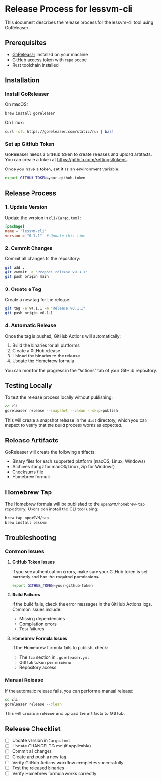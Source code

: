 # Release Process for lessvm-cli

This document describes the release process for the lessvm-cli tool using GoReleaser.

## Prerequisites

- [GoReleaser](https://goreleaser.com/) installed on your machine
- GitHub access token with `repo` scope
- Rust toolchain installed

## Installation

### Install GoReleaser

On macOS:
```bash
brew install goreleaser
```

On Linux:
```bash
curl -sfL https://goreleaser.com/static/run | bash
```

### Set up GitHub Token

GoReleaser needs a GitHub token to create releases and upload artifacts. You can create a token at https://github.com/settings/tokens.

Once you have a token, set it as an environment variable:

```bash
export GITHUB_TOKEN=your-github-token
```

## Release Process

### 1. Update Version

Update the version in `cli/Cargo.toml`:

```toml
[package]
name = "lessvm-cli"
version = "0.1.1"  # Update this line
```

### 2. Commit Changes

Commit all changes to the repository:

```bash
git add .
git commit -m "Prepare release v0.1.1"
git push origin main
```

### 3. Create a Tag

Create a new tag for the release:

```bash
git tag -a v0.1.1 -m "Release v0.1.1"
git push origin v0.1.1
```

### 4. Automatic Release

Once the tag is pushed, GitHub Actions will automatically:
1. Build the binaries for all platforms
2. Create a GitHub release
3. Upload the binaries to the release
4. Update the Homebrew formula

You can monitor the progress in the "Actions" tab of your GitHub repository.

## Testing Locally

To test the release process locally without publishing:

```bash
cd cli
goreleaser release --snapshot --clean --skip=publish
```

This will create a snapshot release in the `dist` directory, which you can inspect to verify that the build process works as expected.

## Release Artifacts

GoReleaser will create the following artifacts:

- Binary files for each supported platform (macOS, Linux, Windows)
- Archives (tar.gz for macOS/Linux, zip for Windows)
- Checksums file
- Homebrew formula

## Homebrew Tap

The Homebrew formula will be published to the `openSVM/homebrew-tap` repository. Users can install the CLI tool using:

```bash
brew tap openSVM/tap
brew install lessvm
```

## Troubleshooting

### Common Issues

1. **GitHub Token Issues**

   If you see authentication errors, make sure your GitHub token is set correctly and has the required permissions.

   ```bash
   export GITHUB_TOKEN=your-github-token
   ```

2. **Build Failures**

   If the build fails, check the error messages in the GitHub Actions logs. Common issues include:
   
   - Missing dependencies
   - Compilation errors
   - Test failures

3. **Homebrew Formula Issues**

   If the Homebrew formula fails to publish, check:
   
   - The `tap` section in `.goreleaser.yml`
   - GitHub token permissions
   - Repository access

### Manual Release

If the automatic release fails, you can perform a manual release:

```bash
cd cli
goreleaser release --clean
```

This will create a release and upload the artifacts to GitHub.

## Release Checklist

- [ ] Update version in `Cargo.toml`
- [ ] Update CHANGELOG.md (if applicable)
- [ ] Commit all changes
- [ ] Create and push a new tag
- [ ] Verify GitHub Actions workflow completes successfully
- [ ] Test the released binaries
- [ ] Verify Homebrew formula works correctly
